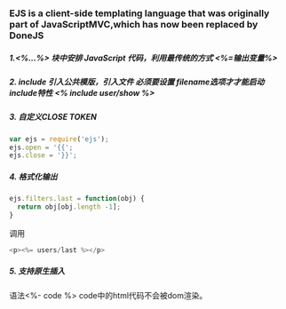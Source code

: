 ### EJS is a client-side templating language that was originally part of JavaScriptMVC,which has now been replaced by DoneJS

##### 1.<%...%> 块中安排 JavaScript 代码，利用最传统的方式 <%=输出变量%>
##### 2. include 引入公共模版，引入文件 必须要设置 filename选项才才能启动include特性 <% include user/show %>
##### 3. 自定义CLOSE TOKEN 
~~~javascript
var ejs = require('ejs');
ejs.open = '{{';
ejs.close = '}}';
~~~
##### 4. 格式化输出
~~~javascript
ejs.filters.last = function(obj) {
  return obj[obj.length -1];
}
~~~
调用
~~~javascript
<p><%= users/last %></p>
~~~
##### 5. 支持原生插入
语法<%- code %> code中的html代码不会被dom渲染。
